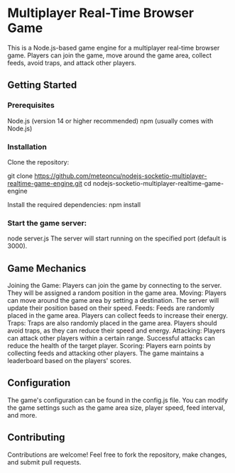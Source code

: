 # Multiplayer Real-Time Browser Game
This is a Node.js-based game engine for a multiplayer real-time browser game. Players can join the game, move around the game area, collect feeds, avoid traps, and attack other players.

## Getting Started
### Prerequisites
Node.js (version 14 or higher recommended)
npm (usually comes with Node.js)

### Installation
Clone the repository:

git clone https://github.com/meteoncu/nodejs-socketio-multiplayer-realtime-game-engine.git
cd nodejs-socketio-multiplayer-realtime-game-engine

Install the required dependencies:
npm install

### Start the game server:
node server.js
The server will start running on the specified port (default is 3000).

## Game Mechanics
Joining the Game: Players can join the game by connecting to the server. They will be assigned a random position in the game area.
Moving: Players can move around the game area by setting a destination. The server will update their position based on their speed.
Feeds: Feeds are randomly placed in the game area. Players can collect feeds to increase their energy.
Traps: Traps are also randomly placed in the game area. Players should avoid traps, as they can reduce their speed and energy.
Attacking: Players can attack other players within a certain range. Successful attacks can reduce the health of the target player.
Scoring: Players earn points by collecting feeds and attacking other players. The game maintains a leaderboard based on the players' scores.

## Configuration
The game's configuration can be found in the config.js file. You can modify the game settings such as the game area size, player speed, feed interval, and more.

## Contributing
Contributions are welcome! Feel free to fork the repository, make changes, and submit pull requests.

